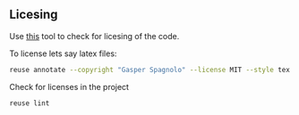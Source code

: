 ## Licesing

Use [this](https://github.com/fsfe/reuse-tool) tool to check for licesing of the code.

To license lets say latex files:

```bash
reuse annotate --copyright "Gasper Spagnolo" --license MIT --style tex --recursive .
```

Check for licenses in the project

```bash
reuse lint
```
